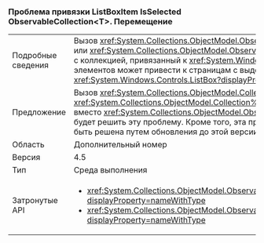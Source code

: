 ### <a name="listboxitem-isselected-binding-issue-with-observablecollectionlttgtmove"></a>Проблема привязки ListBoxItem IsSelected ObservableCollection&lt;T&gt;. Перемещение

|   |   |
|---|---|
|Подробные сведения|Вызов <xref:System.Collections.ObjectModel.ObservableCollection%601.Move(System.Int32,System.Int32)> или <xref:System.Collections.ObjectModel.ObservableCollection%601.MoveItem(System.Int32,System.Int32)> с коллекцией, привязанный к <xref:System.Windows.Controls.ListBox?displayProperty=name> с выбранным элементов может привести к страницам с выделением будущих или unselection из <xref:System.Windows.Controls.ListBox?displayProperty=name> элементов.|
|Предложение|Вызов <xref:System.Collections.ObjectModel.Collection%601.Remove(%600)?displayProperty=name> и <xref:System.Collections.ObjectModel.Collection%601.Insert(System.Int32,%600)?displayProperty=name> вместо <xref:System.Collections.ObjectModel.ObservableCollection%601.Move(System.Int32,System.Int32)> будет решить эту проблему. Кроме того, эта проблема была устранена в .NET Framework 4.6 и может быть решена путем обновления до этой версии платформы .NET Framework.|
|Область|Дополнительный номер|
|Версия|4.5|
|Тип|Среда выполнения|
|Затронутые API|<ul><li><xref:System.Collections.ObjectModel.ObservableCollection%601.Move(System.Int32,System.Int32)?displayProperty=nameWithType></li><li><xref:System.Collections.ObjectModel.ObservableCollection%601.MoveItem(System.Int32,System.Int32)?displayProperty=nameWithType></li></ul>|

